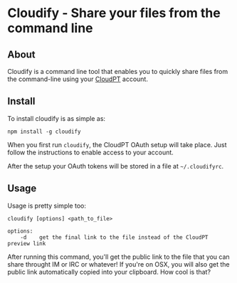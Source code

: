 # Cloudify - Share your files from the command line

## About

Cloudify is a command line tool that enables you to quickly share files from the command-line using your [CloudPT][0] account.

## Install

To install cloudify is as simple as:

    npm install -g cloudify

When you first run `cloudify`, the CloudPT OAuth setup will take place. Just follow the instructions to enable access to your account.

After the setup your OAuth tokens will be stored in a file at `~/.cloudifyrc`.

## Usage

Usage is pretty simple too:

    cloudify [options] <path_to_file>

    options:
        -d    get the final link to the file instead of the CloudPT preview link

After running this command, you'll get the public link to the file that you can share throught IM or IRC or whatever! If you're on OSX, you will also get the public link automatically copied into your clipboard. How cool is that?

[0]: http://cloudpt.pt
